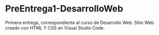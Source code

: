 # PreEntrega1-DesarrolloWeb

Primera entrega, correspondiente al curso de Desarrollo Web. 
Sitio Web creado con HTML Y CSS en Visual Studio Code. 

